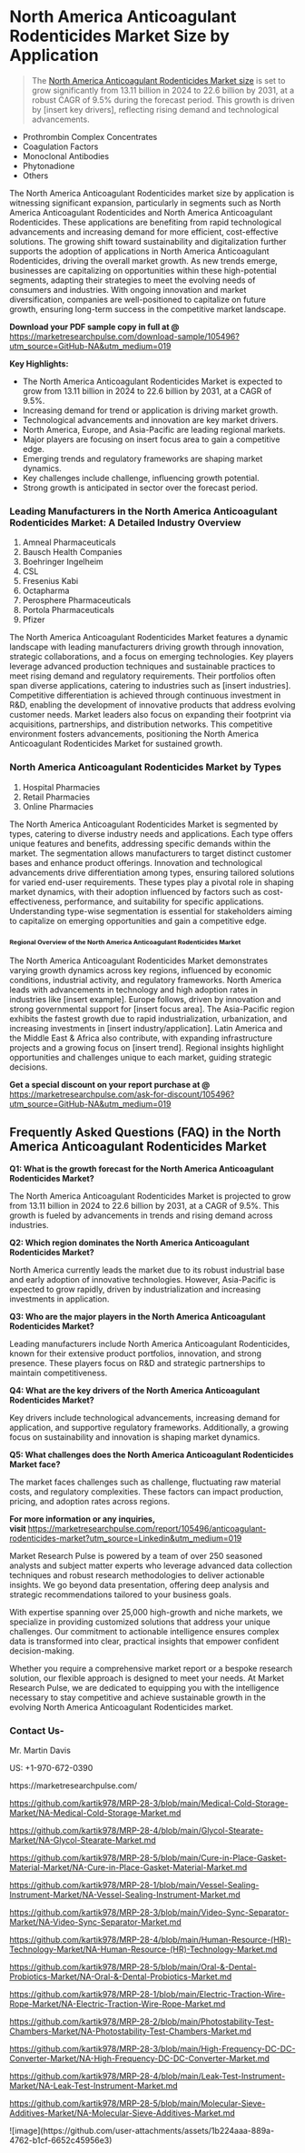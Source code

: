 <h1>North America Anticoagulant Rodenticides Market&nbsp;Size by Application</h1><blockquote><p>The <a href="https://marketresearchpulse.com/download-sample/105496?utm_source=GitHub-NA&amp;utm_medium=019">North America Anticoagulant Rodenticides Market size</a> is set to grow significantly from 13.11 billion in 2024 to 22.6 billion by 2031, at a robust CAGR of 9.5% during the forecast period. This growth is driven by [insert key drivers], reflecting rising demand and technological advancements.</p></blockquote><ul><li>Prothrombin Complex Concentrates<li> Coagulation Factors<li> Monoclonal Antibodies<li> Phytonadione<li> Others</li></ul><p>The North America Anticoagulant Rodenticides market size by application is witnessing significant expansion, particularly in segments such as North America Anticoagulant Rodenticides and North America Anticoagulant Rodenticides. These applications are benefiting from rapid technological advancements and increasing demand for more efficient, cost-effective solutions. The growing shift toward sustainability and digitalization further supports the adoption of applications in North America Anticoagulant Rodenticides, driving the overall market growth. As new trends emerge, businesses are capitalizing on opportunities within these high-potential segments, adapting their strategies to meet the evolving needs of consumers and industries. With ongoing innovation and market diversification, companies are well-positioned to capitalize on future growth, ensuring long-term success in the competitive market landscape.</p><p><strong>Download your PDF sample copy in full at @ </strong><a href="https://marketresearchpulse.com/download-sample/105496?utm_source=GitHub-NA&amp;utm_medium=019">https://marketresearchpulse.com/download-sample/105496?utm_source=GitHub-NA&amp;utm_medium=019</a></p><p><strong>Key Highlights: </strong></p><ul><li>The North America Anticoagulant Rodenticides Market is expected to grow from 13.11 billion in 2024 to 22.6 billion by 2031, at a CAGR of 9.5%.</li><li>Increasing demand for trend or application is driving market growth.</li><li>Technological advancements and innovation are key market drivers.</li><li>North America, Europe, and Asia-Pacific are leading regional markets.</li><li>Major players are focusing on insert focus area to gain a competitive edge.</li><li>Emerging trends and regulatory frameworks are shaping market dynamics.</li><li>Key challenges include challenge, influencing growth potential.</li><li>Strong growth is anticipated in sector over the forecast period.</li></ul><h3>Leading Manufacturers in the North America Anticoagulant Rodenticides Market: A Detailed Industry Overview</h3><ol><li>Amneal Pharmaceuticals</li><li>Bausch Health Companies</li><li>Boehringer Ingelheim</li><li>CSL</li><li>Fresenius Kabi</li><li>Octapharma</li><li>Perosphere Pharmaceuticals</li><li>Portola Pharmaceuticals</li><li>Pfizer</li></ol><div class="flex max-w-full flex-col flex-grow"><div class="min-h-8 text-message flex w-full flex-col items-end gap-2 whitespace-normal break-words [.text-message+&amp;]:mt-5" dir="auto" data-message-author-role="assistant" data-message-id="fd8432e4-4910-450d-b182-61b7bfb0a01f" data-message-model-slug="gpt-4o"><div class="flex w-full flex-col gap-1 empty:hidden first:pt-[3px]"><div class="markdown prose w-full break-words dark:prose-invert light"><p>The North America Anticoagulant Rodenticides Market features a dynamic landscape with leading manufacturers driving growth through innovation, strategic collaborations, and a focus on emerging technologies. Key players leverage advanced production techniques and sustainable practices to meet rising demand and regulatory requirements. Their portfolios often span diverse applications, catering to industries such as [insert industries]. Competitive differentiation is achieved through continuous investment in R&amp;D, enabling the development of innovative products that address evolving customer needs. Market leaders also focus on expanding their footprint via acquisitions, partnerships, and distribution networks. This competitive environment fosters advancements, positioning the North America Anticoagulant Rodenticides Market for sustained growth.</p></div></div></div></div><h3>North America Anticoagulant Rodenticides Market by Types</h3><ol><li>Hospital Pharmacies<li> Retail Pharmacies<li> Online Pharmacies</li></ol><div class="flex max-w-full flex-col flex-grow"><div class="min-h-8 text-message flex w-full flex-col items-end gap-2 whitespace-normal break-words [.text-message+&amp;]:mt-5" dir="auto" data-message-author-role="assistant" data-message-id="084470be-0bb7-4664-bddf-5156b4f41249" data-message-model-slug="gpt-4o-mini"><div class="flex w-full flex-col gap-1 empty:hidden first:pt-[3px]"><div class="markdown prose w-full break-words dark:prose-invert light"><p>The North America Anticoagulant Rodenticides Market is segmented by types, catering to diverse industry needs and applications. Each type offers unique features and benefits, addressing specific demands within the market. The segmentation allows manufacturers to target distinct customer bases and enhance product offerings. Innovation and technological advancements drive differentiation among types, ensuring tailored solutions for varied end-user requirements. These types play a pivotal role in shaping market dynamics, with their adoption influenced by factors such as cost-effectiveness, performance, and suitability for specific applications. Understanding type-wise segmentation is essential for stakeholders aiming to capitalize on emerging opportunities and gain a competitive edge.</p></div></div></div></div><h3><span style="font-size: 11px;">Regional Overview of the North America Anticoagulant Rodenticides Market</span></h3><div class="flex max-w-full flex-col flex-grow"><div class="min-h-8 text-message flex w-full flex-col items-end gap-2 whitespace-normal break-words [.text-message+&amp;]:mt-5" dir="auto" data-message-author-role="assistant" data-message-id="e9038762-ce64-4e30-91c9-9bd413514231" data-message-model-slug="gpt-4o-mini"><div class="flex w-full flex-col gap-1 empty:hidden first:pt-[3px]"><div class="markdown prose w-full break-words dark:prose-invert light"><p>The North America Anticoagulant Rodenticides Market demonstrates varying growth dynamics across key regions, influenced by economic conditions, industrial activity, and regulatory frameworks. North America leads with advancements in technology and high adoption rates in industries like [insert example]. Europe follows, driven by innovation and strong governmental support for [insert focus area]. The Asia-Pacific region exhibits the fastest growth due to rapid industrialization, urbanization, and increasing investments in [insert industry/application]. Latin America and the Middle East &amp; Africa also contribute, with expanding infrastructure projects and a growing focus on [insert trend]. Regional insights highlight opportunities and challenges unique to each market, guiding strategic decisions.</p></div></div></div></div><p><strong>Get a special discount on your report purchase at @ </strong><a href="https://marketresearchpulse.com/ask-for-discount/105496?utm_source=GitHub-NA&amp;utm_medium=019">https://marketresearchpulse.com/ask-for-discount/105496?utm_source=GitHub-NA&amp;utm_medium=019</a></p><h2>Frequently Asked Questions (FAQ) in the North America Anticoagulant Rodenticides Market</h2><p><strong>Q1: What is the growth forecast for the North America Anticoagulant Rodenticides Market?</strong></p><p>The North America Anticoagulant Rodenticides Market is projected to grow from 13.11 billion in 2024 to 22.6 billion by 2031, at a CAGR of 9.5%. This growth is fueled by advancements in trends and rising demand across industries.</p><p><strong>Q2: Which region dominates the North America Anticoagulant Rodenticides Market?</strong></p><p>North America currently leads the market due to its robust industrial base and early adoption of innovative technologies. However, Asia-Pacific is expected to grow rapidly, driven by industrialization and increasing investments in application.</p><p><strong>Q3: Who are the major players in the North America Anticoagulant Rodenticides Market?</strong></p><p>Leading manufacturers include North America Anticoagulant Rodenticides, known for their extensive product portfolios, innovation, and strong presence. These players focus on R&amp;D and strategic partnerships to maintain competitiveness.</p><p><strong>Q4: What are the key drivers of the North America Anticoagulant Rodenticides Market?</strong></p><p>Key drivers include technological advancements, increasing demand for application, and supportive regulatory frameworks. Additionally, a growing focus on sustainability and innovation is shaping market dynamics.</p><p><strong>Q5: What challenges does the North America Anticoagulant Rodenticides Market face?</strong></p><p>The market faces challenges such as challenge, fluctuating raw material costs, and regulatory complexities. These factors can impact production, pricing, and adoption rates across regions.</p><p><strong>For more information or any inquiries, visit&nbsp;</strong><a href="https://marketresearchpulse.com/report/105496/anticoagulant-rodenticides-market?utm_source=Linkedin&utm_medium=019">https://marketresearchpulse.com/report/105496/anticoagulant-rodenticides-market?utm_source=Linkedin&utm_medium=019</a></p><p>Market Research Pulse is powered by a team of over 250 seasoned analysts and subject matter experts who leverage advanced data collection techniques and robust research methodologies to deliver actionable insights. We go beyond data presentation, offering deep analysis and strategic recommendations tailored to your business goals.</p><p>With expertise spanning over 25,000 high-growth and niche markets, we specialize in providing customized solutions that address your unique challenges. Our commitment to actionable intelligence ensures complex data is transformed into clear, practical insights that empower confident decision-making.</p><p>Whether you require a comprehensive market report or a bespoke research solution, our flexible approach is designed to meet your needs. At Market Research Pulse, we are dedicated to equipping you with the intelligence necessary to stay competitive and achieve sustainable growth in the evolving North America Anticoagulant Rodenticides market.</p><h3><strong>Contact Us-</strong></h3><p>Mr. Martin Davis</p><p>US: +1-970-672-0390</p><p>https://marketresearchpulse.com/</p><p><a href="https://github.com/kartik978/MRP-28-3/blob/main/Medical-Cold-Storage-Market/NA-Medical-Cold-Storage-Market.md">https://github.com/kartik978/MRP-28-3/blob/main/Medical-Cold-Storage-Market/NA-Medical-Cold-Storage-Market.md</a></p><p><a href="https://github.com/kartik978/MRP-28-4/blob/main/Glycol-Stearate-Market/NA-Glycol-Stearate-Market.md">https://github.com/kartik978/MRP-28-4/blob/main/Glycol-Stearate-Market/NA-Glycol-Stearate-Market.md</a></p><p><a href="https://github.com/kartik978/MRP-28-5/blob/main/Cure-in-Place-Gasket-Material-Market/NA-Cure-in-Place-Gasket-Material-Market.md">https://github.com/kartik978/MRP-28-5/blob/main/Cure-in-Place-Gasket-Material-Market/NA-Cure-in-Place-Gasket-Material-Market.md</a></p><p><a href="https://github.com/kartik978/MRP-28-1/blob/main/Vessel-Sealing-Instrument-Market/NA-Vessel-Sealing-Instrument-Market.md">https://github.com/kartik978/MRP-28-1/blob/main/Vessel-Sealing-Instrument-Market/NA-Vessel-Sealing-Instrument-Market.md</a></p><p><a href="https://github.com/kartik978/MRP-28-3/blob/main/Video-Sync-Separator-Market/NA-Video-Sync-Separator-Market.md">https://github.com/kartik978/MRP-28-3/blob/main/Video-Sync-Separator-Market/NA-Video-Sync-Separator-Market.md</a></p><p><a href="https://github.com/kartik978/MRP-28-4/blob/main/Human-Resource-(HR)-Technology-Market/NA-Human-Resource-(HR)-Technology-Market.md">https://github.com/kartik978/MRP-28-4/blob/main/Human-Resource-(HR)-Technology-Market/NA-Human-Resource-(HR)-Technology-Market.md</a></p><p><a href="https://github.com/kartik978/MRP-28-5/blob/main/Oral-&-Dental-Probiotics-Market/NA-Oral-&-Dental-Probiotics-Market.md">https://github.com/kartik978/MRP-28-5/blob/main/Oral-&-Dental-Probiotics-Market/NA-Oral-&-Dental-Probiotics-Market.md</a></p><p><a href="https://github.com/kartik978/MRP-28-1/blob/main/Electric-Traction-Wire-Rope-Market/NA-Electric-Traction-Wire-Rope-Market.md">https://github.com/kartik978/MRP-28-1/blob/main/Electric-Traction-Wire-Rope-Market/NA-Electric-Traction-Wire-Rope-Market.md</a></p><p><a href="https://github.com/kartik978/MRP-28-2/blob/main/Photostability-Test-Chambers-Market/NA-Photostability-Test-Chambers-Market.md">https://github.com/kartik978/MRP-28-2/blob/main/Photostability-Test-Chambers-Market/NA-Photostability-Test-Chambers-Market.md</a></p><p><a href="https://github.com/kartik978/MRP-28-3/blob/main/High-Frequency-DC-DC-Converter-Market/NA-High-Frequency-DC-DC-Converter-Market.md">https://github.com/kartik978/MRP-28-3/blob/main/High-Frequency-DC-DC-Converter-Market/NA-High-Frequency-DC-DC-Converter-Market.md</a></p><p><a href="https://github.com/kartik978/MRP-28-4/blob/main/Leak-Test-Instrument-Market/NA-Leak-Test-Instrument-Market.md">https://github.com/kartik978/MRP-28-4/blob/main/Leak-Test-Instrument-Market/NA-Leak-Test-Instrument-Market.md</a></p><p><a href="https://github.com/kartik978/MRP-28-5/blob/main/Molecular-Sieve-Additives-Market/NA-Molecular-Sieve-Additives-Market.md">https://github.com/kartik978/MRP-28-5/blob/main/Molecular-Sieve-Additives-Market/NA-Molecular-Sieve-Additives-Market.md</a></p>
![image](https://github.com/user-attachments/assets/1b224aaa-889a-4762-b1cf-6652c45956e3)
